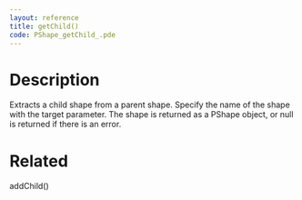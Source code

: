 ```yaml
---
layout: reference
title: getChild()
code: PShape_getChild_.pde
---
```


# Description

Extracts a child shape from a parent shape. Specify the name of the shape with the target parameter. The shape is returned as a PShape object, or null is returned if there is an error.

# Related

addChild()
